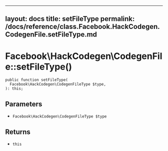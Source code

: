 
***

layout: docs
title: setFileType
permalink: /docs/reference/class.Facebook.HackCodegen.CodegenFile.setFileType.md
---







# Facebook\\HackCodegen\\CodegenFile::setFileType()




``` Hack
public function setFileType(
  Facebook\HackCodegen\CodegenFileType $type,
): this;
```




## Parameters




* ` Facebook\HackCodegen\CodegenFileType $type `




## Returns




- ` this `
